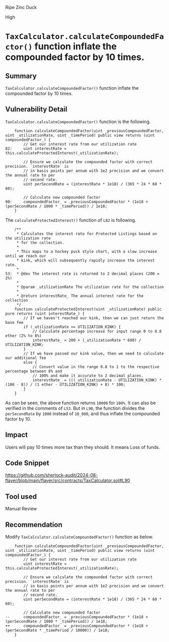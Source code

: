 Ripe Zinc Duck

High

# `TaxCalculator.calculateCompoundedFactor()` function inflate the compounded factor by 10 times.

## Summary
`TaxCalculator.calculateCompoundedFactor()` function inflate the compounded factor by 10 times.

## Vulnerability Detail
`TaxCalculator.calculateCompoundedFactor()` function is the following.
```solidity
    function calculateCompoundedFactor(uint _previousCompoundedFactor, uint _utilizationRate, uint _timePeriod) public view returns (uint compoundedFactor_) {
        // Get our interest rate from our utilization rate
82:     uint interestRate = this.calculateProtectedInterest(_utilizationRate);

        // Ensure we calculate the compounded factor with correct precision. `interestRate` is
        // in basis points per annum with 1e2 precision and we convert the annual rate to per
        // second rate.
        uint perSecondRate = (interestRate * 1e18) / (365 * 24 * 60 * 60);

        // Calculate new compounded factor
90:     compoundedFactor_ = _previousCompoundedFactor * (1e18 + (perSecondRate / 1000 * _timePeriod)) / 1e18;
    }
```
The `calculateProtectedInterest()` function of `L82` is following. 
```solidity
    /**
     * Calculates the interest rate for Protected Listings based on the utilization rate
     * for the collection.
     *
     * This maps to a hockey puck style chart, with a slow increase until we reach our
     * kink, which will subsequently rapidly increase the interest rate.
     *
53:  * @dev The interest rate is returned to 2 decimal places (200 = 2%)
     *
     * @param _utilizationRate The utilization rate for the collection
     *
     * @return interestRate_ The annual interest rate for the collection
     */
    function calculateProtectedInterest(uint _utilizationRate) public pure returns (uint interestRate_) {
        // If we haven't reached our kink, then we can just return the base fee
        if (_utilizationRate <= UTILIZATION_KINK) {
            // Calculate percentage increase for input range 0 to 0.8 ether (2% to 8%)
            interestRate_ = 200 + (_utilizationRate * 600) / UTILIZATION_KINK;
        }
        // If we have passed our kink value, then we need to calculate our additional fee
        else {
            // Convert value in the range 0.8 to 1 to the respective percentage between 8% and
            // 100% and make it accurate to 2 decimal places.
            interestRate_ = (((_utilizationRate - UTILIZATION_KINK) * (100 - 8)) / (1 ether - UTILIZATION_KINK) + 8) * 100;
        }
    }
```
As can be seen, the above function returns `10000` for `100%`. It can also be verified in the comments of `L53`. But in `L90`, the function divides the `perSecondRate` by `1000` instead of `10_000`, and thus inflate the compounded factor by 10.

## Impact
Users will pay 10 times more tax than they should. It means Loss of funds.

## Code Snippet
https://github.com/sherlock-audit/2024-08-flayer/blob/main/flayer/src/contracts/TaxCalculator.sol#L90

## Tool used

Manual Review

## Recommendation
Modify `TaxCalculator.calculateCompoundedFactor()` function as below.
```solidity
    function calculateCompoundedFactor(uint _previousCompoundedFactor, uint _utilizationRate, uint _timePeriod) public view returns (uint compoundedFactor_) {
        // Get our interest rate from our utilization rate
        uint interestRate = this.calculateProtectedInterest(_utilizationRate);

        // Ensure we calculate the compounded factor with correct precision. `interestRate` is
        // in basis points per annum with 1e2 precision and we convert the annual rate to per
        // second rate.
        uint perSecondRate = (interestRate * 1e18) / (365 * 24 * 60 * 60);

        // Calculate new compounded factor
--      compoundedFactor_ = _previousCompoundedFactor * (1e18 + (perSecondRate / 1000 * _timePeriod)) / 1e18;
++      compoundedFactor_ = _previousCompoundedFactor * (1e18 + (perSecondRate * _timePeriod / 10000)) / 1e18;
    }
```